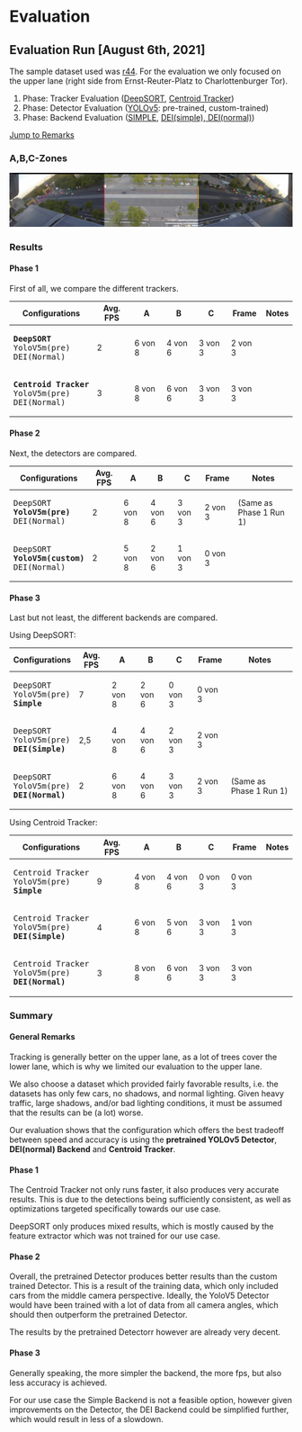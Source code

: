 # Evaluation

## Evaluation Run [August 6th, 2021]
The sample dataset used was [r44](https://drive.google.com/drive/folders/1p65faGMFBUeIgWYBBQYAkjXfAGQVpBk7?usp=sharing). For the evaluation we only focused on the upper lane (right side from Ernst-Reuter-Platz to Charlottenburger Tor).

1. Phase: Tracker Evaluation ([DeepSORT](../../docs/modules/tracker.md#DeepSORT), [Centroid Tracker](../../docs/modules/tracker.md#Centroid))
2. Phase: Detector Evaluation ([YOLOv5](../../docs/modules/detector.md): pre-trained, custom-trained)
3. Phase: Backend Evaluation ([SIMPLE](../../docs/modules/backends.md#Basic), [DEI(simple), DEI(normal)](../../docs/modules/backends.md#DEI))

[Jump to Remarks](#summary)

### A,B,C-Zones

<img src="/gitimg/eval_060821_evalzones.png">

### Results
#### Phase 1
First of all, we compare the different trackers.

<table>
<thead>
<tr>
<th>Configurations</th>
<th>Avg. FPS</th>
<th>A</th>
<th>B</th>
<th>C</th>
<th>Frame</th>
<th>Notes</th>
</tr>
</thead>
<tbody>
<tr>
  <td><pre><b>DeepSORT</b>
YoloV5m(pre)
DEI(Normal)</pre></td>
<td>2</td>
<td>6 von 8</td>
<td>4 von 6</td>
<td>3 von 3</td>
<td>2 von 3</td>
<td></td>
</tr>
<tr>
  <td><pre><b>Centroid Tracker</b>
YoloV5m(pre)
DEI(Normal)</pre></td>
<td>3</td>
<td>8 von 8</td>
<td>6 von 6</td>
<td>3 von 3</td>
<td>3 von 3</td>
<td></td>
</tr>
</tbody>
</table>


#### Phase 2
Next, the detectors are compared.

<table>
<thead>
<tr>
<th>Configurations</th>
<th>Avg. FPS</th>
<th>A</th>
<th>B</th>
<th>C</th>
<th>Frame</th>
<th>Notes</th>
</tr>
</thead>
<tbody>
<tr>
<td><pre>DeepSORT
<b>YoloV5m(pre)</b>
DEI(Normal)</pre></td>
<td>2</td>
<td>6 von 8</td>
<td>4 von 6</td>
<td>3 von 3</td>
<td>2 von 3</td>
<td>(Same as Phase 1 Run 1)</td>
</tr>
<tr>
<td><pre>DeepSORT
<b>YoloV5m(custom)</b>
DEI(Normal)</pre></td>
<td>2</td>
<td>5 von 8</td>
<td>2 von 6</td>
<td>1 von 3</td>
<td>0 von 3</td>
<td></td>
</tr>
</tbody>
</table>


#### Phase 3
Last but not least, the different backends are compared.

Using DeepSORT:

<table>
<thead>
<tr>
<th>Configurations</th>
<th>Avg. FPS</th>
<th>A</th>
<th>B</th>
<th>C</th>
<th>Frame</th>
<th>Notes</th>
</tr>
</thead>
<tbody>
<tr>
<td><pre>DeepSORT
YoloV5m(pre)
<b>Simple</b></pre></td>
<td>7</td>
<td>2 von 8</td>
<td>2 von 6</td>
<td>0 von 3</td>
<td>0 von 3</td>
<td></td>
</tr>
<tr>
<td><pre>DeepSORT
YoloV5m(pre)
<b>DEI(Simple)</b></pre></td>
<td>2,5</td>
<td>4 von 8</td>
<td>4 von 6</td>
<td>2 von 3</td>
<td>2 von 3</td>
<td></td>
</tr>
<tr>
<td><pre>DeepSORT
YoloV5m(pre)
<b>DEI(Normal)</b></pre></td>
<td>2</td>
<td>6 von 8</td>
<td>4 von 6</td>
<td>3 von 3</td>
<td>2 von 3</td>
<td>(Same as Phase 1 Run 1)</td>
</tr>
</tbody>
</table>

Using Centroid Tracker:

<table>
<thead>
<tr>
<th>Configurations</th>
<th>Avg. FPS</th>
<th>A</th>
<th>B</th>
<th>C</th>
<th>Frame</th>
<th>Notes</th>
</tr>
</thead>
<tbody>
<tr>
<td><pre>Centroid Tracker
YoloV5m(pre)
<b>Simple</b></pre></td>
<td>9</td>
<td>4 von 8</td>
<td>4 von 6</td>
<td>0 von 3</td>
<td>0 von 3</td>
<td></td>
</tr>
<tr>
<td><pre>Centroid Tracker
YoloV5m(pre)
<b>DEI(Simple)</b></pre></td>
<td>4</td>
<td>6 von 8</td>
<td>5 von 6</td>
<td>3 von 3</td>
<td>1 von 3</td>
<td></td>
</tr>
<tr>
<td><pre>Centroid Tracker
YoloV5m(pre)
<b>DEI(Normal)</b></pre></td>
<td>3</td>
<td>8 von 8</td>
<td>6 von 6</td>
<td>3 von 3</td>
<td>3 von 3</td>
<td></td>
</tr>
</tbody>
</table>

### Summary

#### General Remarks
Tracking is generally better on the upper lane, as a lot of trees cover the lower lane, which is why we limited our evaluation to the upper lane.

We also choose a dataset which provided fairly favorable results, i.e. the datasets has only few cars, no shadows, and normal lighting.
Given heavy traffic, large shadows, and/or bad lighting conditions, it must be assumed that the results can be (a lot) worse.

Our evaluation shows that the configuration which offers the best tradeoff between speed and accuracy is using the <b>pretrained YOLOv5 Detector</b>, <b>DEI(normal) Backend</b> and <b>Centroid Tracker</b>.

#### Phase 1
The Centroid Tracker not only runs faster, it also produces very accurate results. This is due to the detections being sufficiently consistent, as well as optimizations targeted specifically towards our use case.

DeepSORT only produces mixed results, which is mostly caused by the feature extractor which was not trained for our use case.

#### Phase 2
Overall, the pretrained Detector produces better results than the custom trained Detector. This is a result of the training data, which only included cars from the middle camera perspective. Ideally, the YoloV5 Detector would have been trained with a lot of data from all camera angles, which should then outperform the pretrained Detector.

The results by the pretrained Detectorr however are already very decent.

#### Phase 3
Generally speaking, the more simpler the backend, the more fps, but also less accuracy is achieved.

For our use case the Simple Backend is not a feasible option, however given improvements on the Detector, the DEI Backend could be simplified further, which would result in less of a slowdown.
